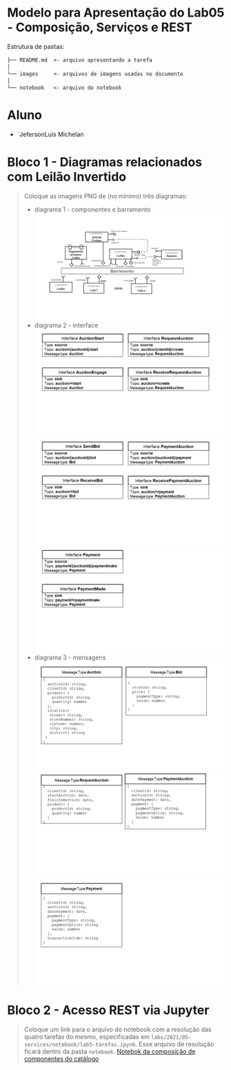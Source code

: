 # Modelo para Apresentação do Lab05 - Composição, Serviços e REST

Estrutura de pastas:

~~~
├── README.md  <- arquivo apresentando a tarefa
│
└── images     <- arquivos de imagens usadas no documento
│
└── notebook   <- arquivo do notebook
~~~

# Aluno
* `JefersonLuis Michelan

# Bloco 1 - Diagramas relacionados com Leilão Invertido

> Coloque as imagens PNG de (no mínimo) três diagramas:
> * diagrama 1 - componentes e barramento
![Componentes](images/component.PNG)
> * diagrama 2 - interface
![interface1](images/interface1.PNG)
![interface2](images/interface2.PNG)
![interface3](images/interface3.PNG)
> * diagrama 3 - mensagens
![message1](images/message1.PNG)
![message2](images/message2.PNG)
![message3](images/message3.PNG)

# Bloco 2 - Acesso REST via Jupyter

> Coloque um link para o arquivo do notebook com a resolução das quatro tarefas do mesmo, especificadas em `labs/2021/05-services/notebook/lab5-tarefas.ipynb`. Esse arquivo de resolução ficará dentro da pasta `notebook`.
[Notebok da composição de componentes do catálogo](notebook/lab5-tarefas.ipynb)
